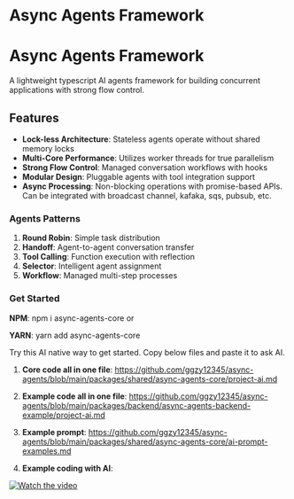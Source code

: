 # Async Agents Framework

# Async Agents Framework

A lightweight typescript AI agents framework for building concurrent applications with strong flow control.

## Features

- **Lock-less Architecture**: Stateless agents operate without shared memory locks  
- **Multi-Core Performance**: Utilizes worker threads for true parallelism  
- **Strong Flow Control**: Managed conversation workflows with hooks    
- **Modular Design**: Pluggable agents with tool integration support  
- **Async Processing**: Non-blocking operations with promise-based APIs. Can be integrated with broadcast channel, kafaka, sqs, pubsub, etc.

### Agents Patterns
1. **Round Robin**: Simple task distribution  
2. **Handoff**: Agent-to-agent conversation transfer  
3. **Tool Calling**: Function execution with reflection  
4. **Selector**: Intelligent agent assignment  
5. **Workflow**: Managed multi-step processes  

### Get Started
**NPM**: npm i async-agents-core or

**YARN**: yarn add async-agents-core 

Try this AI native way to get started. Copy below files and paste it to ask AI. 
1. **Core code all in one file**: https://github.com/ggzy12345/async-agents/blob/main/packages/shared/async-agents-core/project-ai.md
2. **Example code all in one file**: https://github.com/ggzy12345/async-agents/blob/main/packages/backend/async-agents-backend-example/project-ai.md

3. **Example prompt**: https://github.com/ggzy12345/async-agents/blob/main/packages/shared/async-agents-core/ai-prompt-examples.md

4. **Example coding with AI**:
 
[![Watch the video](https://img.youtube.com/vi/qejoEK3H4Bw/0.jpg)](https://www.youtube.com/watch?v=qejoEK3H4Bw)